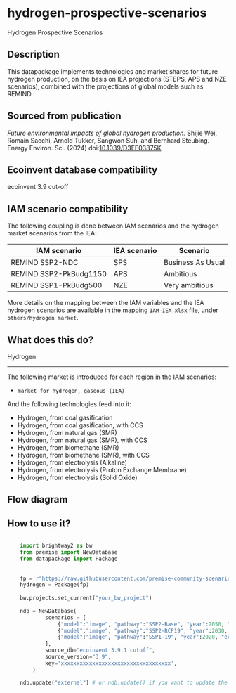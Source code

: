 # hydrogen-prospective-scenarios

Hydrogen Prospective Scenarios

Description
-----------
This datapackage implements technologies and market shares for future hydrogen production, 
on the basis on IEA projections (STEPS, APS and NZE scenarios), combined with
the projections of global models such as REMIND.

Sourced from publication
------------------------

*Future environmental impacts of global hydrogen production.*
Shijie Wei, Romain Sacchi, Arnold Tukker, Sangwon Suh, and Bernhard Steubing.
Energy Environ. Sci. (2024) doi:[10.1039/D3EE03875K](https://pubs.rsc.org/en/content/articlelanding/2024/ee/d3ee03875k)


Ecoinvent database compatibility
--------------------------------

ecoinvent 3.9 cut-off

IAM scenario compatibility
---------------------------

The following coupling is done between IAM scenarios and the hydrogen market scenarios from the IEA:

| IAM scenario           | IEA scenario | Scenario          |
|------------------------|--------------|-------------------|
| REMIND SSP2-NDC        | SPS          | Business As Usual |
| REMIND SSP2-PkBudg1150 | APS          | Ambitious         |
| REMIND SSP1-PkBudg500  | NZE          | Very ambitious    |

More details on the mapping between the IAM variables and the IEA hydrogen scenarios are available
in the mapping `IAM-IEA.xlsx` file, under `others/hydrogen market`.

What does this do?
------------------


Hydrogen
********

The following market is introduced for each region in the IAM scenarios:

* `market for hydrogen, gaseous (IEA)`

And the following technologies feed into it:

* Hydrogen, from coal gasification
* Hydrogen, from coal gasification, with CCS
* Hydrogen, from natural gas (SMR)
* Hydrogen, from natural gas (SMR), with CCS
* Hydrogen, from biomethane (SMR)
* Hydrogen, from biomethane (SMR), with CCS
* Hydrogen, from electrolysis (Alkaline)
* Hydrogen, from electrolysis (Proton Exchange Membrane)
* Hydrogen, from electrolysis (Solid Oxide)


Flow diagram
------------


How to use it?
--------------

```python

    import brightway2 as bw
    from premise import NewDatabase
    from datapackage import Package
    
    
    fp = r"https://raw.githubusercontent.com/premise-community-scenarios/hydrogen-prospective-scenarios/main/datapackage.json"
    hydrogen = Package(fp)
    
    bw.projects.set_current("your_bw_project")
    
    ndb = NewDatabase(
            scenarios = [
                {"model":"image", "pathway":"SSP2-Base", "year":2050, "external scenarios": [{"scenario": "Business as usual", "data": hydrogen}]},
                {"model":"image", "pathway":"SSP2-RCP19", "year":2030, "external scenarios": [{"scenario": "Ambitious", "data": hydrogen}]},
                {"model":"image", "pathway":"SSP1-19", "year":2020, "external scenarios": [{"scenario": "Very ambitious", "data": hydrogen}]},
            ],        
            source_db="ecoinvent 3.9.1 cutoff",
            source_version="3.9",
            key='xxxxxxxxxxxxxxxxxxxxxxxxxxxxxxxxxxx',
        )

    ndb.update("external") # or ndb.update() if you want to update the database with the IAM data plus the external scenario
```

